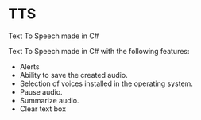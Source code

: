 # TTS
Text To Speech made in C#

Text To Speech made in C# with the following features:
- Alerts
- Ability to save the created audio.
- Selection of voices installed in the operating system.
- Pause audio.
- Summarize audio.
- Clear text box
